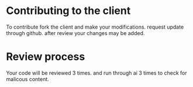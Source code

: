 # Contributing to the client
To contribute fork the client and make your modifications. request update through github. after review your changes may be added.

# Review process
Your code will be reviewed 3 times. and run through ai 3 times to check for malicous content.